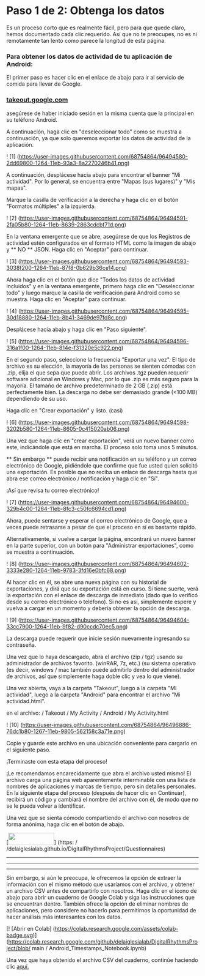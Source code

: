 # Paso 1 de 2: Obtenga los datos

Es un proceso corto que es realmente fácil, pero para que quede claro, hemos documentado cada clic requerido. Así que no te preocupes, no es ni remotamente tan lento como parece la longitud de esta página.

### Para obtener los datos de actividad de tu aplicación de Android:

El primer paso es hacer clic en el enlace de abajo para ir al servicio de comida para llevar de Google.

### <a href="https://takeout.google.com" target="_blank"> takeout.google.com </a>

asegúrese de haber iniciado sesión en la misma cuenta que la principal en su teléfono Android.

A continuación, haga clic en "deseleccionar todo" como se muestra a continuación, ya que solo queremos exportar los datos de actividad de la aplicación.


! [1] (https://user-images.githubusercontent.com/68754864/96494580-2dd69800-1264-11eb-93a3-8a2270246b41.png)


A continuación, desplácese hacia abajo para encontrar el banner "Mi actividad". Por lo general, se encuentra entre "Mapas (sus lugares)" y "Mis mapas".

Marque la casilla de verificación a la derecha y haga clic en el botón "Formatos múltiples" a la izquierda.


! [2] (https://user-images.githubusercontent.com/68754864/96494591-2fa05b80-1264-11eb-8639-2863cdcbf71d.png)


En la ventana emergente que se abre, asegúrese de que los Registros de actividad estén configurados en el formato HTML como la imagen de abajo y ** NO ** JSON. Haga clic en "Aceptar" para continuar.


! [3] (https://user-images.githubusercontent.com/68754864/96494593-3038f200-1264-11eb-87f8-0b629b36ce14.png)


Ahora haga clic en el botón que dice "Todos los datos de actividad incluidos" y en la ventana emergente, primero haga clic en "Deseleccionar todo" y luego marque la casilla de verificación para Android como se muestra. Haga clic en "Aceptar" para continuar.


! [4] (https://user-images.githubusercontent.com/68754864/96494595-30d18880-1264-11eb-8b41-3469de97fd8c.png)


Desplácese hacia abajo y haga clic en "Paso siguiente".


! [5] (https://user-images.githubusercontent.com/68754864/96494596-316a1f00-1264-11eb-814e-f31320e5c922.png)


En el segundo paso, seleccione la frecuencia "Exportar una vez". El tipo de archivo es su elección, la mayoría de las personas se sienten cómodas con .zip, elija el que sepa que puede abrir. Los archivos .tgz pueden requerir software adicional en Windows y Mac, por lo que .zip es más seguro para la mayoría. El tamaño de archivo predeterminado de 2 GB (.zip) está perfectamente bien. La descarga no debe ser demasiado grande (<100 MB) dependiendo de su uso.

Haga clic en "Crear exportación" y listo. (casi)


! [6] (https://user-images.githubusercontent.com/68754864/96494598-3202b580-1264-11eb-8605-0c415020ab06.png)


Una vez que haga clic en "crear exportación", verá un nuevo banner como este, indicándole que está en marcha. El proceso solo toma unos 5 minutos.

** Sin embargo ** puede recibir una notificación en su teléfono y un correo electrónico de Google, pidiéndole que confirme que fue usted quien solicitó una exportación. Es posible que no reciba un enlace de descarga hasta que abra ese correo electrónico / notificación y haga clic en "Sí".

¡Así que revisa tu correo electrónico!


! [7] (https://user-images.githubusercontent.com/68754864/96494600-329b4c00-1264-11eb-8fc3-c50fc6694cd1.png)


Ahora, puede sentarse y esperar el correo electrónico de Google, que a veces puede retrasarse a pesar de que el proceso en sí es bastante rápido.

Alternativamente, si vuelve a cargar la página, encontrará un nuevo banner en la parte superior, con un botón para "Administrar exportaciones", como se muestra a continuación.


! [8] (https://user-images.githubusercontent.com/68754864/96494602-3333e280-1264-11eb-9783-3fd16e0bfc68.png)


Al hacer clic en él, se abre una nueva página con su historial de exportaciones, y dirá que su exportación está en curso. Si tiene suerte, verá la exportación con el enlace de descarga de inmediato (dado que lo verificó desde su correo electrónico o teléfono). Si no es así, simplemente espere y vuelva a cargar en un momento y debería obtener la opción de descarga.


! [9] (https://user-images.githubusercontent.com/68754864/96494604-33cc7900-1264-11eb-9f82-d90ccdc70ec5.png)


La descarga puede requerir que inicie sesión nuevamente ingresando su contraseña.

Una vez que lo haya descargado, abra el archivo (zip / tgz) usando su administrador de archivos favorito. (winRAR, 7z, etc.) (su sistema operativo (es decir, windows / mac también puede admitirlo dentro del administrador de archivos, así que simplemente haga doble clic y vea lo que viene).

Una vez abierta, vaya a la carpeta "Takeout", luego a la carpeta "Mi actividad", luego a la carpeta "Android" para encontrar el archivo "Mi actividad.html".

en el archivo: / Takeout / My Activity / Android / My Activity.html


! [10] (https://user-images.githubusercontent.com/68754864/96496886-76dc1b80-1267-11eb-9805-562158c3a71e.png)


Copie y guarde este archivo en una ubicación conveniente para cargarlo en el siguiente paso.

¡Terminaste con esta etapa del proceso!

¡Le recomendamos encarecidamente que abra el archivo usted mismo! El archivo carga una página web aparentemente interminable con una lista de nombres de aplicaciones y marcas de tiempo, pero sin detalles personales. En la siguiente etapa del proceso (después de hacer clic en Continuar), recibirá un código y cambiará el nombre del archivo con él, de modo que no se le pueda volver a identificar.

Una vez que se sienta cómodo compartiendo el archivo con nosotros de forma anónima, haga clic en el botón de abajo.

[<img src = "https://user-images.githubusercontent.com/42762378/101690680-9dfae080-3a93-11eb-8552-e4a65f2babfc.png" height = "30" width = "120">] (https: / /delaiglesialab.github.io/DigitalRhythmsProject/Questionnaires)

<hr>
<hr>
<hr>

Sin embargo, si aún le preocupa, le ofrecemos la opción de extraer la información con el mismo método que usaríamos con el archivo, y obtener un archivo CSV antes de compartirlo con nosotros. Haga clic en el icono de abajo para abrir un cuaderno de Google Colab y siga las instrucciones que se encuentran dentro. También ofrece la opción de eliminar nombres de aplicaciones, pero considere no hacerlo para permitirnos la oportunidad de hacer análisis más interesantes con los datos.

[! [Abrir en Colab] (https://colab.research.google.com/assets/colab-badge.svg)] (https://colab.research.google.com/github/delaiglesialab/DigitalRhythmsProject/blob/ main / Android_Timestamps_Notebook.ipynb)

Una vez que haya obtenido el archivo CSV del cuaderno, continúe haciendo clic <a href="https://delaiglesialab.github.io/DigitalRhythmsProject/Questionnaires"> aquí. </a>
